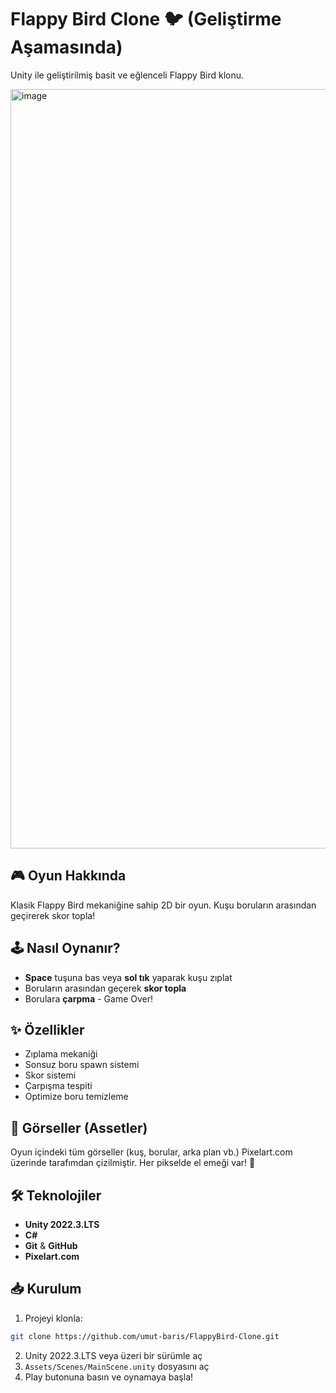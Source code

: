 # Flappy Bird Clone 🐦 (Geliştirme Aşamasında) 

Unity ile geliştirilmiş basit ve eğlenceli Flappy Bird klonu.

<img width="2158" height="1215" alt="image" src="https://github.com/user-attachments/assets/7f3dcb03-2883-4f99-84f5-ee36bec1d7a4" />


## 🎮 Oyun Hakkında

Klasik Flappy Bird mekaniğine sahip 2D bir oyun. Kuşu boruların arasından geçirerek skor topla!

## 🕹️ Nasıl Oynanır?
- **Space** tuşuna bas veya **sol tık** yaparak kuşu zıplat
- Boruların arasından geçerek **skor topla**
- Borulara **çarpma** - Game Over!

## ✨ Özellikler
- Zıplama mekaniği
- Sonsuz boru spawn sistemi  
- Skor sistemi
- Çarpışma tespiti
- Optimize boru temizleme

## 🎨 Görseller (Assetler)
Oyun içindeki tüm görseller (kuş, borular, arka plan vb.) Pixelart.com üzerinde tarafımdan çizilmiştir. 
Her pikselde el emeği var! 💪

## 🛠️ Teknolojiler
- **Unity 2022.3.LTS**
- **C#**
- **Git** & **GitHub**
- **Pixelart.com**

## 📥 Kurulum

1. Projeyi klonla:
```bash
git clone https://github.com/umut-baris/FlappyBird-Clone.git
```
2. Unity 2022.3.LTS veya üzeri bir sürümle aç
3. `Assets/Scenes/MainScene.unity` dosyasını aç
4. Play butonuna basın ve oynamaya başla!
